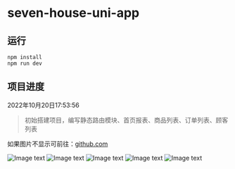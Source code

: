 <!--
 * @Author: Topskys
 * @Date: 2022-05-21 22:24:00
 * @LastEditTime: 2022-10-20 18:13:41
-->
# seven-house-uni-app

## 运行
```
npm install
npm run dev
```

## 项目进度

2022年10月20日17:53:56
> 初始搭建项目，编写静态路由模块、首页报表、商品列表、订单列表、顾客列表


<div>如果图片不显示可前往：<a href="https://github.com/Topskys/xxl/tree/main/front-end/seven-house-manage">github.com</a> </div>

![Image text]("https://github.com/Topskys/xxl/blob/main/front-end/seven-house-uni-app/static//static/home.png")
![Image text]("https://github.com/Topskys/xxl/blob/main/front-end/seven-house-uni-app/static//static/product.png")
![Image text]("https://github.com/Topskys/xxl/blob/main/front-end/seven-house-uni-app/static//static/order.png")
![Image text]("https://github.com/Topskys/xxl/blob/main/front-end/seven-house-uni-app/static//static/customer.png")
![Image text]("https://github.com/Topskys/xxl/blob/main/front-end/seven-house-uni-app/static//static/login.png")

